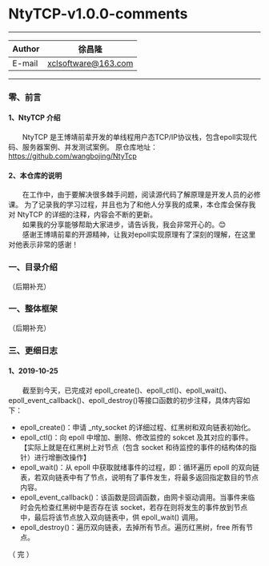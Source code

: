 NtyTCP-v1.0.0-comments
===========================
****
	
|Author|徐昌隆|
|---|---
|E-mail|xclsoftware@163.com

****
### 零、前言
#### 1、NtyTCP 介绍
　　NtyTCP 是王博靖前辈开发的单线程用户态TCP/IP协议栈，包含epoll实现代码、服务器案例、并发测试案例。
原仓库地址：https://github.com/wangbojing/NtyTcp
#### 2、本仓库的说明
　　在工作中，由于要解决很多棘手问题，阅读源代码了解原理是开发人员的必修课。
为了记录我的学习过程，并且也为了和他人分享我的成果，本仓库会保存我对 NtyTCP 
的详细的注释，内容会不断的更新。  
　　如果我的分享能够帮助大家进步，请告诉我，我会非常开心的。😊  
　　感谢王博靖前辈的开源精神，让我对epoll实现原理有了深刻的理解，在这里对他表示非常的感谢！
### 一、目录介绍
（后期补充）
### 一、整体框架
（后期补充）
### 三、更细日志
#### 1、2019-10-25
　　截至到今天，已完成对 epoll_create()、epoll_ctl()、epoll_wait()、epoll_event_callback()、epoll_destroy()等接口函数的初步注释，具体内容如下：
   * epoll_create()：申请 _nty_socket 的详细过程、红黑树和双向链表初始化。
   * epoll_ctl()：向 epoll 中增加、删除、修改监控的 sokcet 及其对应的事件。【实际上就是在红黑树上对节点（包含 socket 和待监控的事件的结构体的指针）进行增删改操作】
   * epoll_wait()：从 epoll 中获取就绪事件的过程，即：循环遍历 epoll 的双向链表，若双向链表中有了节点，说明有了事件发生，将最多返回指定数目的节点内容。
   * epoll_event_callback()：该函数是回调函数，由网卡驱动调用。当事件来临时会先检查红黑树中是否存在该 socket，若存在则将发生的事件放到节点中，最后将该节点放入双向链表中，供 epoll_wait() 调用。
   * epoll_destroy()：遍历双向链表，去掉所有节点。遍历红黑树，free 所有节点。

（ 完 ）